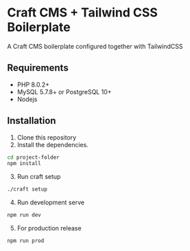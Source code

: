 # Craft CMS + Tailwind CSS Boilerplate

A Craft CMS boilerplate configured together with TailwindCSS

## Requirements

- PHP 8.0.2+
- MySQL 5.7.8+ or PostgreSQL 10+
- Nodejs

## Installation

1.  Clone this repository
2.  Install the dependencies.

```sh
cd project-folder
npm install
```

3. Run craft setup

```sh
./craft setup
```

4. Run development serve

```sh
npm run dev
```

5. For production release

```sh
npm run prod
```
